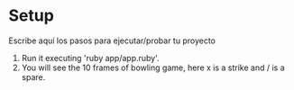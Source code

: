 # Setup

Escribe aquí los pasos para ejecutar/probar tu proyecto


1. Run it executing 'ruby app/app.ruby'.
2. You will see the 10 frames of bowling game, here x is a strike and / is a spare.